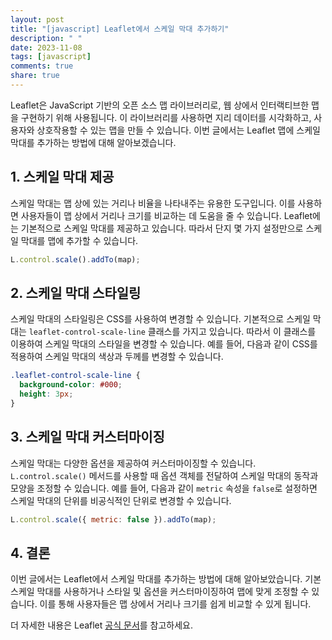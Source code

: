 ```yaml
---
layout: post
title: "[javascript] Leaflet에서 스케일 막대 추가하기"
description: " "
date: 2023-11-08
tags: [javascript]
comments: true
share: true
---
```


Leaflet은 JavaScript 기반의 오픈 소스 맵 라이브러리로, 웹 상에서 인터랙티브한 맵을 구현하기 위해 사용됩니다. 이 라이브러리를 사용하면 지리 데이터를 시각화하고, 사용자와 상호작용할 수 있는 맵을 만들 수 있습니다. 이번 글에서는 Leaflet 맵에 스케일 막대를 추가하는 방법에 대해 알아보겠습니다.

## 1. 스케일 막대 제공

스케일 막대는 맵 상에 있는 거리나 비율을 나타내주는 유용한 도구입니다. 이를 사용하면 사용자들이 맵 상에서 거리나 크기를 비교하는 데 도움을 줄 수 있습니다. Leaflet에는 기본적으로 스케일 막대를 제공하고 있습니다. 따라서 단지 몇 가지 설정만으로 스케일 막대를 맵에 추가할 수 있습니다.

```javascript
L.control.scale().addTo(map);
```

## 2. 스케일 막대 스타일링

스케일 막대의 스타일링은 CSS를 사용하여 변경할 수 있습니다. 기본적으로 스케일 막대는 `leaflet-control-scale-line` 클래스를 가지고 있습니다. 따라서 이 클래스를 이용하여 스케일 막대의 스타일을 변경할 수 있습니다. 예를 들어, 다음과 같이 CSS를 적용하여 스케일 막대의 색상과 두께를 변경할 수 있습니다.

```css
.leaflet-control-scale-line {
  background-color: #000;
  height: 3px;
}
```

## 3. 스케일 막대 커스터마이징

스케일 막대는 다양한 옵션을 제공하여 커스터마이징할 수 있습니다. `L.control.scale()` 메서드를 사용할 때 옵션 객체를 전달하여 스케일 막대의 동작과 모양을 조정할 수 있습니다. 예를 들어, 다음과 같이 `metric` 속성을 `false`로 설정하면 스케일 막대의 단위를 비공식적인 단위로 변경할 수 있습니다.

```javascript
L.control.scale({ metric: false }).addTo(map);
```

## 4. 결론

이번 글에서는 Leaflet에서 스케일 막대를 추가하는 방법에 대해 알아보았습니다. 기본 스케일 막대를 사용하거나 스타일 및 옵션을 커스터마이징하여 맵에 맞게 조정할 수 있습니다. 이를 통해 사용자들은 맵 상에서 거리나 크기를 쉽게 비교할 수 있게 됩니다. 

더 자세한 내용은 Leaflet [공식 문서](https://leafletjs.com/reference-1.7.1.html#control-scale)를 참고하세요.